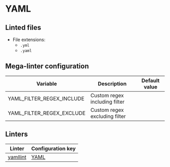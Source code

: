 <!-- markdownlint-disable MD003 MD020 MD033 MD041 -->
<!-- Generated by .automation/build.py, please do not update manually -->
# YAML

## Linted files

- File extensions:
  - `.yml`
  - `.yaml`

## Mega-linter configuration

| Variable | Description | Default value |
| ----------------- | -------------- | -------------- |
| YAML_FILTER_REGEX_INCLUDE | Custom regex including filter |  |
| YAML_FILTER_REGEX_EXCLUDE | Custom regex excluding filter |  |

## Linters

| Linter | Configuration key |
| ------ | ----------------- |
| [yamllint](yaml_yamllint.md) | [YAML](yaml_yamllint.md) |
